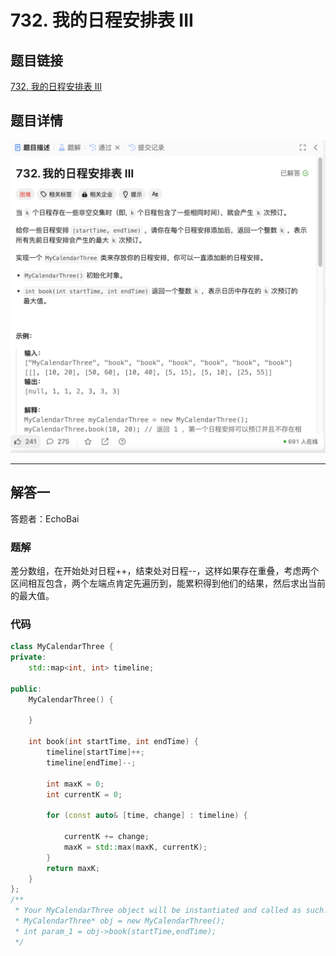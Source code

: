 # 732. 我的日程安排表 III
## 题目链接  
[732. 我的日程安排表 III](https://leetcode.cn/problems/my-calendar-iii/description/?envType=daily-question&envId=2025-01-04)
## 题目详情
![题目图片](Img/732.png)

***
## 解答一
答题者：EchoBai

### 题解
差分数组，在开始处对日程++，结束处对日程--，这样如果存在重叠，考虑两个区间相互包含，两个左端点肯定先遍历到，能累积得到他们的结果，然后求出当前的最大值。

### 代码
``` cpp
class MyCalendarThree {
private:
    std::map<int, int> timeline;  

public:
    MyCalendarThree() {

    }

    int book(int startTime, int endTime) {
        timeline[startTime]++;
        timeline[endTime]--;

        int maxK = 0; 
        int currentK = 0; 

        for (const auto& [time, change] : timeline) {

            currentK += change;
            maxK = std::max(maxK, currentK);
        }
        return maxK;
    }
};
/**
 * Your MyCalendarThree object will be instantiated and called as such:
 * MyCalendarThree* obj = new MyCalendarThree();
 * int param_1 = obj->book(startTime,endTime);
 */
```
